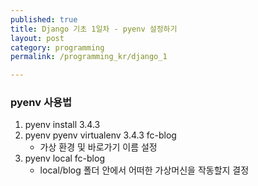 ```yaml
---
published: true
title: Django 기초 1일차 - pyenv 설정하기
layout: post
category: programming
permalink: /programming_kr/django_1

---
```


### pyenv 사용법

1. pyenv install 3.4.3
2. pyenv pyenv virtualenv 3.4.3 fc-blog
   - 가상 환경 및 바로가기 이름 설정
3. pyenv local fc-blog
   - local/blog 폴더 안에서 어떠한 가상머신을 작동할지 결정
